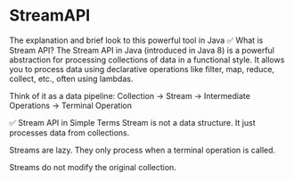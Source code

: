 # StreamAPI
The explanation and brief look to this powerful tool in Java
✅ What is Stream API?
The Stream API in Java (introduced in Java 8) is a powerful abstraction for processing collections of data in a functional style. It allows you to process data using declarative operations like filter, map, reduce, collect, etc., often using lambdas.

Think of it as a data pipeline:
Collection → Stream → Intermediate Operations → Terminal Operation

✅ Stream API in Simple Terms
Stream is not a data structure. It just processes data from collections.

Streams are lazy. They only process when a terminal operation is called.

Streams do not modify the original collection.
